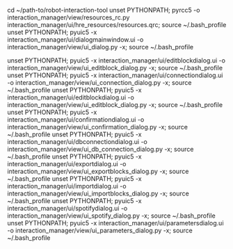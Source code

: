 cd ~/path-to/robot-interaction-tool
unset PYTHONPATH; pyrcc5 -o interaction_manager/view/resources_rc.py interaction_manager/ui/hre_resources/resources.qrc; source ~/.bash_profile
unset PYTHONPATH; pyuic5 -x interaction_manager/ui/dialogmainwindow.ui -o interaction_manager/view/ui_dialog.py -x; source ~/.bash_profile

unset PYTHONPATH; pyuic5 -x interaction_manager/ui/editblockdialog.ui -o interaction_manager/view/ui_editblock_dialog.py -x; source ~/.bash_profile
unset PYTHONPATH; pyuic5 -x interaction_manager/ui/connectiondialog.ui -o interaction_manager/view/ui_connection_dialog.py -x; source ~/.bash_profile
unset PYTHONPATH; pyuic5 -x interaction_manager/ui/editblockdialog.ui -o interaction_manager/view/ui_editblock_dialog.py -x; source ~/.bash_profile
unset PYTHONPATH; pyuic5 -x interaction_manager/ui/confirmationdialog.ui -o interaction_manager/view/ui_confirmation_dialog.py -x; source ~/.bash_profile
unset PYTHONPATH; pyuic5 -x interaction_manager/ui/dbconnectiondialog.ui -o interaction_manager/view/ui_db_connection_dialog.py -x; source ~/.bash_profile
unset PYTHONPATH; pyuic5 -x interaction_manager/ui/exportdialog.ui -o interaction_manager/view/ui_exportblocks_dialog.py -x; source ~/.bash_profile
unset PYTHONPATH; pyuic5 -x interaction_manager/ui/importdialog.ui -o interaction_manager/view/ui_importblocks_dialog.py -x; source ~/.bash_profile
unset PYTHONPATH; pyuic5 -x interaction_manager/ui/spotifydialog.ui -o interaction_manager/view/ui_spotify_dialog.py -x; source ~/.bash_profile
unset PYTHONPATH; pyuic5 -x interaction_manager/ui/parametersdialog.ui -o interaction_manager/view/ui_parameters_dialog.py -x; source ~/.bash_profile



